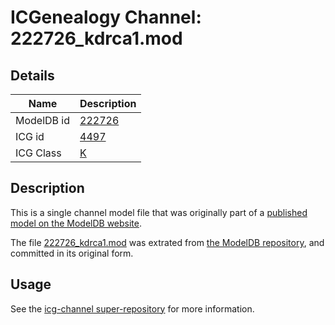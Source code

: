 # ICGenealogy Channel: 222726\_kdrca1.mod

## Details

Name | Description
---- | -----------
ModelDB id | [222726](http://senselab.med.yale.edu/ModelDB/ShowModel.cshtml?model=222726)
ICG id | [4497](http://icg.neurotheory.ox.ac.uk/channels/1/4497)
ICG Class | [K](http://icg.neurotheory.ox.ac.uk/channels/1)

## Description

This is a single channel model file that was originally part of a [published model on the ModelDB website](http://senselab.med.yale.edu/mModelDB/ShowModel.cshtml?model=222726).

The file [222726\_kdrca1.mod](222726_kdrca1.mod) was extrated from [the ModelDB repository](http://senselab.med.yale.edu/ModelDB/ShowModel.cshtml?model=222726), and committed in its original form.

## Usage

See the [icg-channel super-repository](https://github.com/icgenealogy/icg-channels) for more information.